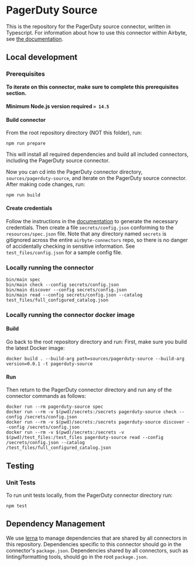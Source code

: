 # PagerDuty Source

This is the repository for the PagerDuty source connector, written in Typescript.
For information about how to use this connector within Airbyte, see [the
documentation](https://docs.airbyte.io/integrations/sources/pagerduty).

## Local development

### Prerequisites

**To iterate on this connector, make sure to complete this prerequisites
section.**

#### Minimum Node.js version required `= 14.5`

#### Build connector

From the root repository directory (NOT this folder), run:

```
npm run prepare
```

This will install all required dependencies and build all included connectors,
including the PagerDuty source connector.

Now you can cd into the PagerDuty connector directory, `sources/pagerduty-source`,
and iterate on the PagerDuty source connector. After making code changes, run:

```
npm run build
```

#### Create credentials

Follow the instructions in the
[documentation](https://docs.airbyte.io/integrations/sources/pagerduty) to
generate the necessary credentials. Then create a file `secrets/config.json`
conforming to the `resources/spec.json` file. Note that any directory named
`secrets` is gitignored across the entire `airbyte-connectors` repo, so there is
no danger of accidentally checking in sensitive information. See
`test_files/config.json` for a sample config file.

### Locally running the connector

```
bin/main spec
bin/main check --config secrets/config.json
bin/main discover --config secrets/config.json
bin/main read --config secrets/config.json --catalog test_files/full_configured_catalog.json
```

### Locally running the connector docker image

#### Build

Go back to the root repository directory and run:
First, make sure you build the latest Docker image:

```
docker build . --build-arg path=sources/pagerduty-source --build-arg version=0.0.1 -t pagerduty-source
```

#### Run

Then return to the PagerDuty connector directory and run any of the connector
commands as follows:

```
docker run --rm pagerduty-source spec
docker run --rm -v $(pwd)/secrets:/secrets pagerduty-source check --config /secrets/config.json
docker run --rm -v $(pwd)/secrets:/secrets pagerduty-source discover --config /secrets/config.json
docker run --rm -v $(pwd)/secrets:/secrets -v $(pwd)/test_files:/test_files pagerduty-source read --config /secrets/config.json --catalog /test_files/full_configured_catalog.json
```

## Testing

### Unit Tests

To run unit tests locally, from the PagerDuty connector directory run:

```
npm test
```


## Dependency Management

We use [lerna](https://lerna.js.org/) to manage dependencies that are shared by
all connectors in this repository. Dependencies specific to this connector
should go in the connector's `package.json`. Dependencies shared by all
connectors, such as linting/formatting tools, should go in the root
`package.json`.
